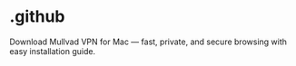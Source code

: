 # .github
Download Mullvad VPN for Mac — fast, private, and secure browsing with easy installation guide.
